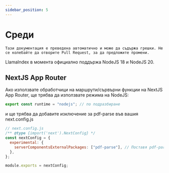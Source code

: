 ```yaml
---
sidebar_position: 5
---
```


# Среди

`Тази документация е преведена автоматично и може да съдържа грешки. Не се колебайте да отворите Pull Request, за да предложите промени.`

LlamaIndex в момента официално поддържа NodeJS 18 и NodeJS 20.

## NextJS App Router

Ако използвате обработчици на маршрути/сървърни функции на NextJS App Router, ще трябва да използвате режима на NodeJS:

```js
export const runtime = "nodejs"; // по подразбиране
```

и ще трябва да добавите изключение за pdf-parse във вашия next.config.js

```js
// next.config.js
/** @type {import('next').NextConfig} */
const nextConfig = {
  experimental: {
    serverComponentsExternalPackages: ["pdf-parse"], // Поставя pdf-parse в реален режим на NodeJS с NextJS App Router
  },
};

module.exports = nextConfig;
```
